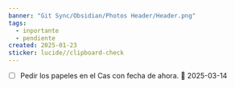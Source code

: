 ```yaml
---
banner: "Git Sync/Obsidian/Photos Header/Header.png"
tags:
  - inportante
  - pendiente
created: 2025-01-23
sticker: lucide//clipboard-check
---
```

- [ ] Pedir los papeles en el Cas con fecha de ahora. 📅 2025-03-14